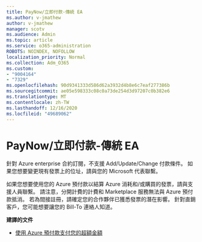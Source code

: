 ```yaml
---
title: PayNow/立即付款-傳統 EA
ms.author: v-jmathew
author: v-jmathew
manager: scotv
ms.audience: Admin
ms.topic: article
ms.service: o365-administration
ROBOTS: NOINDEX, NOFOLLOW
localization_priority: Normal
ms.collection: Adm_O365
ms.custom:
- "9004164"
- "7329"
ms.openlocfilehash: 90d9341333d586d62a3932d4b8e6c7eaf277386b
ms.sourcegitcommit: ae05e598333c08c0a73de254d3d97207c0b382e6
ms.translationtype: MT
ms.contentlocale: zh-TW
ms.lasthandoff: 12/16/2020
ms.locfileid: "49689062"
---
```

# <a name="paynowmake-payment-immediately---legacy-ea"></a>PayNow/立即付款-傳統 EA

針對 Azure enterprise 合約訂閱，不支援 Add/Update/Change 付款條件。 如果您想要變更現有發票上的位址，請與您的 Microsoft 代表聯繫。

如果您想要使用您的 Azure 預付款以結算 Azure 消耗和/或購買的發票，請與支援人員聯繫。 請注意，分開計費的計費和 Marketplace 服務無法與 Azure 預付款抵消。 若為間接註冊，請確定您的合作夥伴已獲悉發票的潛在影響。 針對直銷客戶，您可能想要讓您的 Bill-To 連絡人知道。

**建譯的文件**

- [使用 Azure 預付款支付您的超額金額](https://docs.microsoft.com/azure/cost-management-billing/manage/ea-portal-enrollment-invoices#pay-your-overage-with-your-azure-prepayment)
